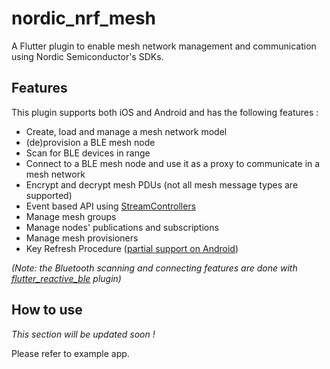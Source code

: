 # nordic_nrf_mesh
A Flutter plugin to enable mesh network management and communication using Nordic Semiconductor's SDKs.
## Features
This plugin supports both iOS and Android and has the following features :
- Create, load and manage a mesh network model
- (de)provision a BLE mesh node
- Scan for BLE devices in range
- Connect to a BLE mesh node and use it as a proxy to communicate in a mesh network
- Encrypt and decrypt mesh PDUs (not all mesh message types are supported)
- Event based API using [StreamControllers](https://api.dart.dev/stable/dart-async/StreamController-class.html)
- Manage mesh groups
- Manage nodes' publications and subscriptions
- Manage mesh provisioners
- Key Refresh Procedure ([partial support on Android](https://github.com/OZEO-DOOZ/nrf_mesh_plugin/pull/199))

_(Note: the Bluetooth scanning and connecting features are done with [flutter_reactive_ble](https://pub.dev/packages/flutter_reactive_ble) plugin)_
## How to use
_This section will be updated soon !_

Please refer to example app.
